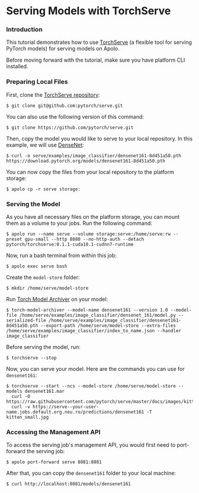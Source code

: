 # Serving Models with TorchServe

### Introduction

This tutorial demonstrates how to use [TorchServe](https://pytorch.org/serve/) (a flexible tool for serving PyTorch models) for serving models on Apolo.&#x20;

Before moving forward with the tutorial, make sure you have platform CLI installed.

### Preparing Local Files

First, clone the [TorchServe repository](https://github.com/pytorch/serve):

```
$ git clone git@github.com:pytorch/serve.git
```

You can also use the following version of this command:

```
$ git clone https://github.com/pytorch/serve.git
```

Then, copy the model you would like to serve to your local repository. In this example, we will use [DenseNet](https://pytorch.org/hub/pytorch\_vision\_densenet/):

```
$ curl -o serve/examples/image_classifier/densenet161-8d451a50.pth https://download.pytorch.org/models/densenet161-8d451a50.pth
```

You can now copy the files from your local repository to the platform storage:

```
$ apolo cp -r serve storage:
```

### Serving the Model

As you have all necessary files on the platform storage, you can mount them as a volume to your jobs. Run the following command:

```
$ apolo run --name serve --volume storage:serve:/home/serve:rw --preset gpu-small --http 8080 --no-http-auth --detach pytorch/torchserve:0.1.1-cuda10.1-cudnn7-runtime
```

Now, run a bash terminal from within this job:

```
$ apolo exec serve bash
```

Create the `model-store` folder:

```
$ mkdir /home/serve/model-store
```

Run [Torch Model Archiver](https://pypi.org/project/torch-model-archiver/) on your model:

```
$ torch-model-archiver --model-name densenet161 --version 1.0 --model-file /home/serve/examples/image_classifier/densenet_161/model.py --serialized-file /home/serve/examples/image_classifier/densenet161-8d451a50.pth --export-path /home/serve/model-store --extra-files /home/serve/examples/image_classifier/index_to_name.json --handler image_classifier
```

Before serving the model, run:

```
$ torchserve --stop
```

Now, you can serve your model. Here are the commands you can use for `densenet161`:

```
$ torchserve --start --ncs --model-store /home/serve/model-store --models densenet161.mar
  curl -O https://raw.githubusercontent.com/pytorch/serve/master/docs/images/kitten_small.jpg
  curl -v https://serve--your-user-name.jobs.default.org.neu.ro/predictions/densenet161 -T kitten_small.jpg
```

### Accessing the Management API

To access the serving job's management API, you would first need to port-forward the serving job:

```
$ apolo port-forward serve 8081:8081
```

After that, you can copy the `densenet161` folder to your local machine:

```
$ curl http://localhost:8081/models/densenet161
```

